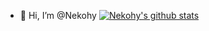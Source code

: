 - 👋 Hi, I’m @Nekohy
[![Nekohy's github stats](https://github-readme-stats.vercel.app/api?username=Nekohy)](https://github.com/anuraghazra/github-readme-stats)
